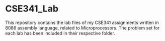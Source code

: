 # CSE341_Lab
This repository contains the lab files of my CSE341 assignments written in 8086 assembly language, related to Microprocessors. The problem set for each lab has been included in their respective folder.
